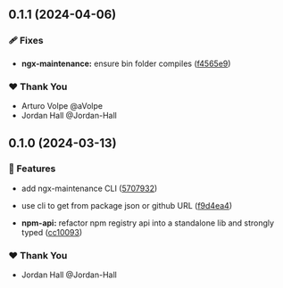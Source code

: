 ## 0.1.1 (2024-04-06)


### 🩹 Fixes

- **ngx-maintenance:** ensure bin folder compiles ([f4565e9](https://github.com/danielglejzner/ngx-maintenance/commit/f4565e9))


### ❤️  Thank You

- Arturo Volpe @aVolpe
- Jordan Hall @Jordan-Hall

## 0.1.0 (2024-03-13)


### 🚀 Features

- add ngx-maintenance CLI ([5707932](https://github.com/danielglejzner/ngx-maintenance/commit/5707932))

- use cli to get from package json or github URL ([f9d4ea4](https://github.com/danielglejzner/ngx-maintenance/commit/f9d4ea4))

- **npm-api:** refactor npm registry api into a standalone lib and strongly typed ([cc10093](https://github.com/danielglejzner/ngx-maintenance/commit/cc10093))


### ❤️  Thank You

- Jordan Hall @Jordan-Hall